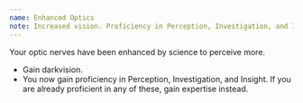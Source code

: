 ```yaml
---
name: Enhanced Optics
note: Increased vision. Proficiency in Perception, Investigation, and Insight
---
```

Your optic nerves have been enhanced by science to perceive more.

- Gain darkvision.
- You now gain proficiency in Perception, Investigation, and Insight. If you are already proficient in any of these, gain
expertise instead.